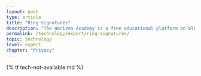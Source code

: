 ```yaml
---
layout: post
type: article
title: "Ring Signatures"
description: "The Horizen Academy is a free educational platform on blockchain technology, cryptocurrency, and privacy. This chapter is is not available yet. We add content frequently, sign up for our newsletter for notifications when it's released."
permalink: /technology/expert/ring-signatures/
topic: technology
level: expert
chapter: "Privacy"
---
```


{% tf tech-not-available.md %}
